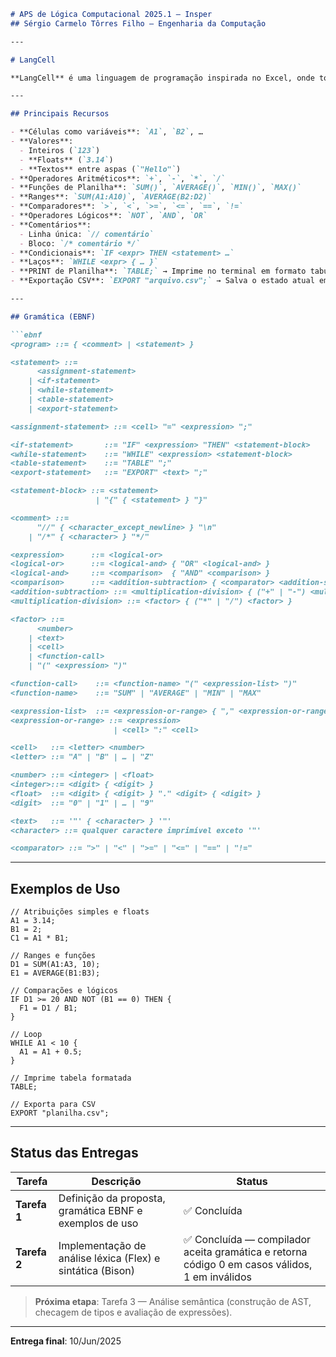 

````markdown
# APS de Lógica Computacional 2025.1 — Insper  
## Sérgio Carmelo Tôrres Filho — Engenharia da Computação  

---

# LangCell

**LangCell** é uma linguagem de programação inspirada no Excel, onde toda variável é uma célula (A1, B2, …) e fórmulas, loops e condicionais se comportam exatamente como em uma planilha “viva”.

---

## Principais Recursos

- **Células como variáveis**: `A1`, `B2`, …  
- **Valores**:  
  - Inteiros (`123`)  
  - **Floats** (`3.14`)  
  - **Textos** entre aspas (`"Hello"`)  
- **Operadores Aritméticos**: `+`, `-`, `*`, `/`  
- **Funções de Planilha**: `SUM()`, `AVERAGE()`, `MIN()`, `MAX()`  
- **Ranges**: `SUM(A1:A10)`, `AVERAGE(B2:D2)`  
- **Comparadores**: `>`, `<`, `>=`, `<=`, `==`, `!=`  
- **Operadores Lógicos**: `NOT`, `AND`, `OR`  
- **Comentários**:  
  - Linha única: `// comentário`  
  - Bloco: `/* comentário */`  
- **Condicionais**: `IF <expr> THEN <statement> …`  
- **Laços**: `WHILE <expr> { … }`  
- **PRINT de Planilha**: `TABLE;` → Imprime no terminal em formato tabular  
- **Exportação CSV**: `EXPORT "arquivo.csv";` → Salva o estado atual em CSV  

---

## Gramática (EBNF)

```ebnf
<program> ::= { <comment> | <statement> }

<statement> ::=
      <assignment-statement>
    | <if-statement>
    | <while-statement>
    | <table-statement>
    | <export-statement>

<assignment-statement> ::= <cell> "=" <expression> ";"

<if-statement>       ::= "IF" <expression> "THEN" <statement-block>
<while-statement>    ::= "WHILE" <expression> <statement-block>
<table-statement>    ::= "TABLE" ";"
<export-statement>   ::= "EXPORT" <text> ";"

<statement-block> ::= <statement>
                   | "{" { <statement> } "}"

<comment> ::=
      "//" { <character_except_newline> } "\n"
    | "/*" { <character> } "*/"

<expression>      ::= <logical-or>
<logical-or>      ::= <logical-and> { "OR" <logical-and> }
<logical-and>     ::= <comparison>  { "AND" <comparison> }
<comparison>      ::= <addition-subtraction> { <comparator> <addition-subtraction> }
<addition-subtraction> ::= <multiplication-division> { ("+" | "-") <multiplication-division> }
<multiplication-division> ::= <factor> { ("*" | "/") <factor> }

<factor> ::=
      <number>
    | <text>
    | <cell>
    | <function-call>
    | "(" <expression> ")"

<function-call>    ::= <function-name> "(" <expression-list> ")"
<function-name>    ::= "SUM" | "AVERAGE" | "MIN" | "MAX"

<expression-list>  ::= <expression-or-range> { "," <expression-or-range> }
<expression-or-range> ::= <expression>
                       | <cell> ":" <cell>

<cell>   ::= <letter> <number>
<letter> ::= "A" | "B" | … | "Z"

<number> ::= <integer> | <float>
<integer>::= <digit> { <digit> }
<float>  ::= <digit> { <digit> } "." <digit> { <digit> }
<digit>  ::= "0" | "1" | … | "9"

<text>   ::= '"' { <character> } '"'
<character> ::= qualquer caractere imprimível exceto '"'

<comparator> ::= ">" | "<" | ">=" | "<=" | "==" | "!="
````

---

## Exemplos de Uso

```langcell
// Atribuições simples e floats
A1 = 3.14;
B1 = 2;
C1 = A1 * B1;

// Ranges e funções
D1 = SUM(A1:A3, 10);
E1 = AVERAGE(B1:B3);

// Comparações e lógicos
IF D1 >= 20 AND NOT (B1 == 0) THEN {
  F1 = D1 / B1;
}

// Loop
WHILE A1 < 10 {
  A1 = A1 + 0.5;
}

// Imprime tabela formatada
TABLE;

// Exporta para CSV
EXPORT "planilha.csv";
```

---

## Status das Entregas

| Tarefa       | Descrição                                                  | Status                                                                                        |
| ------------ | ---------------------------------------------------------- | --------------------------------------------------------------------------------------------- |
| **Tarefa 1** | Definição da proposta, gramática EBNF e exemplos de uso    | ✅ Concluída                                                                                   |
| **Tarefa 2** | Implementação de análise léxica (Flex) e sintática (Bison) | ✅ Concluída — compilador aceita gramática e retorna código 0 em casos válidos, 1 em inválidos |

> **Próxima etapa**: Tarefa 3 — Análise semântica (construção de AST, checagem de tipos e avaliação de expressões).

---

**Entrega final**: 10/Jun/2025

